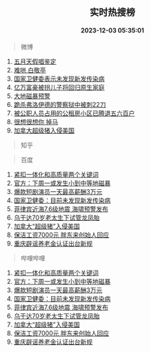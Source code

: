<div align="center"><h2>实时热搜榜</h2><h4>2023-12-03 05:35:01</h4></div>

> 微博  

1. [五月天假唱鉴定](https://s.weibo.com/weibo?q=%E4%BA%94%E6%9C%88%E5%A4%A9%E5%81%87%E5%94%B1%E9%89%B4%E5%AE%9A&t=31&band_rank=1&Refer=top)<br />
2. [难哄 白敬亭](https://s.weibo.com/weibo?q=%E9%9A%BE%E5%93%84%20%E7%99%BD%E6%95%AC%E4%BA%AD&t=31&band_rank=2&Refer=top)<br />
3. [国家卫健委表示未发现新发传染病](https://s.weibo.com/weibo?q=%23%E5%9B%BD%E5%AE%B6%E5%8D%AB%E5%81%A5%E5%A7%94%E8%A1%A8%E7%A4%BA%E6%9C%AA%E5%8F%91%E7%8E%B0%E6%96%B0%E5%8F%91%E4%BC%A0%E6%9F%93%E7%97%85%23&t=31&band_rank=3&Refer=top)<br />
4. [亿万富豪被拐儿子将回归原生家庭](https://s.weibo.com/weibo?q=%23%E4%BA%BF%E4%B8%87%E5%AF%8C%E8%B1%AA%E8%A2%AB%E6%8B%90%E5%84%BF%E5%AD%90%E5%B0%86%E5%9B%9E%E5%BD%92%E5%8E%9F%E7%94%9F%E5%AE%B6%E5%BA%AD%23&t=31&band_rank=4&Refer=top)<br />
5. [大地磁暴预警](https://s.weibo.com/weibo?q=%23%E5%A4%A7%E5%9C%B0%E7%A3%81%E6%9A%B4%E9%A2%84%E8%AD%A6%23&t=31&band_rank=5&Refer=top)<br />
6. [跪杀弗洛伊德的警察狱中被刺22刀](https://s.weibo.com/weibo?q=%23%E8%B7%AA%E6%9D%80%E5%BC%97%E6%B4%9B%E4%BC%8A%E5%BE%B7%E7%9A%84%E8%AD%A6%E5%AF%9F%E7%8B%B1%E4%B8%AD%E8%A2%AB%E5%88%BA22%E5%88%80%23&t=31&band_rank=6&Refer=top)<br />
7. [被公职人员占用的公租房小区已腾退五六百户](https://s.weibo.com/weibo?q=%23%E8%A2%AB%E5%85%AC%E8%81%8C%E4%BA%BA%E5%91%98%E5%8D%A0%E7%94%A8%E7%9A%84%E5%85%AC%E7%A7%9F%E6%88%BF%E5%B0%8F%E5%8C%BA%E5%B7%B2%E8%85%BE%E9%80%80%E4%BA%94%E5%85%AD%E7%99%BE%E6%88%B7%23&t=31&band_rank=7&Refer=top)<br />
8. [很想很想你 掉马](https://s.weibo.com/weibo?q=%E5%BE%88%E6%83%B3%E5%BE%88%E6%83%B3%E4%BD%A0%20%E6%8E%89%E9%A9%AC&t=31&band_rank=8&Refer=top)<br />
9. [加拿大超级猪入侵美国](https://s.weibo.com/weibo?q=%23%E5%8A%A0%E6%8B%BF%E5%A4%A7%E8%B6%85%E7%BA%A7%E7%8C%AA%E5%85%A5%E4%BE%B5%E7%BE%8E%E5%9B%BD%23&t=31&band_rank=9&Refer=top)<br />

> 知乎  


> 百度  

1. [紧扣一体化和高质量两个关键词](https://www.baidu.com/s?wd=%E7%B4%A7%E6%89%A3%E4%B8%80%E4%BD%93%E5%8C%96%E5%92%8C%E9%AB%98%E8%B4%A8%E9%87%8F%E4%B8%A4%E4%B8%AA%E5%85%B3%E9%94%AE%E8%AF%8D&sa=fyb_news&rsv_dl=fyb_news)<br />
2. [官方：下周一或发生小到中等地磁暴](https://www.baidu.com/s?wd=%E5%AE%98%E6%96%B9%EF%BC%9A%E4%B8%8B%E5%91%A8%E4%B8%80%E6%88%96%E5%8F%91%E7%94%9F%E5%B0%8F%E5%88%B0%E4%B8%AD%E7%AD%89%E5%9C%B0%E7%A3%81%E6%9A%B4&sa=fyb_news&rsv_dl=fyb_news)<br />
3. [爆款短剧演员一天最高薪酬3万元](https://www.baidu.com/s?wd=%E7%88%86%E6%AC%BE%E7%9F%AD%E5%89%A7%E6%BC%94%E5%91%98%E4%B8%80%E5%A4%A9%E6%9C%80%E9%AB%98%E8%96%AA%E9%85%AC3%E4%B8%87%E5%85%83&sa=fyb_news&rsv_dl=fyb_news)<br />
4. [国家卫健委：目前未发现新发传染病](https://www.baidu.com/s?wd=%E5%9B%BD%E5%AE%B6%E5%8D%AB%E5%81%A5%E5%A7%94%EF%BC%9A%E7%9B%AE%E5%89%8D%E6%9C%AA%E5%8F%91%E7%8E%B0%E6%96%B0%E5%8F%91%E4%BC%A0%E6%9F%93%E7%97%85&sa=fyb_news&rsv_dl=fyb_news)<br />
5. [菲律宾近海7.6级地震 海啸预警发布](https://www.baidu.com/s?wd=%E8%8F%B2%E5%BE%8B%E5%AE%BE%E8%BF%91%E6%B5%B77.6%E7%BA%A7%E5%9C%B0%E9%9C%87+%E6%B5%B7%E5%95%B8%E9%A2%84%E8%AD%A6%E5%8F%91%E5%B8%83&sa=fyb_news&rsv_dl=fyb_news)<br />
6. [乌干达70岁老太生下试管龙凤胎](https://www.baidu.com/s?wd=%E4%B9%8C%E5%B9%B2%E8%BE%BE70%E5%B2%81%E8%80%81%E5%A4%AA%E7%94%9F%E4%B8%8B%E8%AF%95%E7%AE%A1%E9%BE%99%E5%87%A4%E8%83%8E&sa=fyb_news&rsv_dl=fyb_news)<br />
7. [加拿大“超级猪”入侵美国](https://www.baidu.com/s?wd=%E5%8A%A0%E6%8B%BF%E5%A4%A7%E2%80%9C%E8%B6%85%E7%BA%A7%E7%8C%AA%E2%80%9D%E5%85%A5%E4%BE%B5%E7%BE%8E%E5%9B%BD&sa=fyb_news&rsv_dl=fyb_news)<br />
8. [保洁工资7000元 胖东来创始人回应](https://www.baidu.com/s?wd=%E4%BF%9D%E6%B4%81%E5%B7%A5%E8%B5%847000%E5%85%83+%E8%83%96%E4%B8%9C%E6%9D%A5%E5%88%9B%E5%A7%8B%E4%BA%BA%E5%9B%9E%E5%BA%94&sa=fyb_news&rsv_dl=fyb_news)<br />
9. [重庆辟谣养老金认证出台新规](https://www.baidu.com/s?wd=%E9%87%8D%E5%BA%86%E8%BE%9F%E8%B0%A3%E5%85%BB%E8%80%81%E9%87%91%E8%AE%A4%E8%AF%81%E5%87%BA%E5%8F%B0%E6%96%B0%E8%A7%84&sa=fyb_news&rsv_dl=fyb_news)<br />

> 哔哩哔哩  

1. [紧扣一体化和高质量两个关键词](https://www.baidu.com/s?wd=%E7%B4%A7%E6%89%A3%E4%B8%80%E4%BD%93%E5%8C%96%E5%92%8C%E9%AB%98%E8%B4%A8%E9%87%8F%E4%B8%A4%E4%B8%AA%E5%85%B3%E9%94%AE%E8%AF%8D&sa=fyb_news&rsv_dl=fyb_news)<br />
2. [官方：下周一或发生小到中等地磁暴](https://www.baidu.com/s?wd=%E5%AE%98%E6%96%B9%EF%BC%9A%E4%B8%8B%E5%91%A8%E4%B8%80%E6%88%96%E5%8F%91%E7%94%9F%E5%B0%8F%E5%88%B0%E4%B8%AD%E7%AD%89%E5%9C%B0%E7%A3%81%E6%9A%B4&sa=fyb_news&rsv_dl=fyb_news)<br />
3. [爆款短剧演员一天最高薪酬3万元](https://www.baidu.com/s?wd=%E7%88%86%E6%AC%BE%E7%9F%AD%E5%89%A7%E6%BC%94%E5%91%98%E4%B8%80%E5%A4%A9%E6%9C%80%E9%AB%98%E8%96%AA%E9%85%AC3%E4%B8%87%E5%85%83&sa=fyb_news&rsv_dl=fyb_news)<br />
4. [国家卫健委：目前未发现新发传染病](https://www.baidu.com/s?wd=%E5%9B%BD%E5%AE%B6%E5%8D%AB%E5%81%A5%E5%A7%94%EF%BC%9A%E7%9B%AE%E5%89%8D%E6%9C%AA%E5%8F%91%E7%8E%B0%E6%96%B0%E5%8F%91%E4%BC%A0%E6%9F%93%E7%97%85&sa=fyb_news&rsv_dl=fyb_news)<br />
5. [菲律宾近海7.6级地震 海啸预警发布](https://www.baidu.com/s?wd=%E8%8F%B2%E5%BE%8B%E5%AE%BE%E8%BF%91%E6%B5%B77.6%E7%BA%A7%E5%9C%B0%E9%9C%87+%E6%B5%B7%E5%95%B8%E9%A2%84%E8%AD%A6%E5%8F%91%E5%B8%83&sa=fyb_news&rsv_dl=fyb_news)<br />
6. [乌干达70岁老太生下试管龙凤胎](https://www.baidu.com/s?wd=%E4%B9%8C%E5%B9%B2%E8%BE%BE70%E5%B2%81%E8%80%81%E5%A4%AA%E7%94%9F%E4%B8%8B%E8%AF%95%E7%AE%A1%E9%BE%99%E5%87%A4%E8%83%8E&sa=fyb_news&rsv_dl=fyb_news)<br />
7. [加拿大“超级猪”入侵美国](https://www.baidu.com/s?wd=%E5%8A%A0%E6%8B%BF%E5%A4%A7%E2%80%9C%E8%B6%85%E7%BA%A7%E7%8C%AA%E2%80%9D%E5%85%A5%E4%BE%B5%E7%BE%8E%E5%9B%BD&sa=fyb_news&rsv_dl=fyb_news)<br />
8. [保洁工资7000元 胖东来创始人回应](https://www.baidu.com/s?wd=%E4%BF%9D%E6%B4%81%E5%B7%A5%E8%B5%847000%E5%85%83+%E8%83%96%E4%B8%9C%E6%9D%A5%E5%88%9B%E5%A7%8B%E4%BA%BA%E5%9B%9E%E5%BA%94&sa=fyb_news&rsv_dl=fyb_news)<br />
9. [重庆辟谣养老金认证出台新规](https://www.baidu.com/s?wd=%E9%87%8D%E5%BA%86%E8%BE%9F%E8%B0%A3%E5%85%BB%E8%80%81%E9%87%91%E8%AE%A4%E8%AF%81%E5%87%BA%E5%8F%B0%E6%96%B0%E8%A7%84&sa=fyb_news&rsv_dl=fyb_news)<br />
